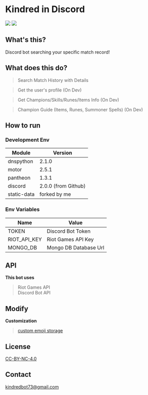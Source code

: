 # Kindred in Discord
<img src="https://img.shields.io/badge/python-v3.9.4-%233776AB?logo=python"> <img src="https://img.shields.io/badge/discord.py-v2.0.0-brightgreen?logo=discord">

## What's this?
Discord bot searching your specific match record!

## What does this do?
> Search Match History with Details

> Get the user's profile (On Dev)

> Get Champions/Skills/Runes/Items Info (On Dev)

> Champion Guide (Items, Runes, Summoner Spells) (On Dev)

## How to run
### Development Env 
| Module      | Version             |
| ----------- | ------------------- |
| dnspython   | 2.1.0               |
| motor       | 2.5.1               |
| pantheon    | 1.3.1               |
| discord     | 2.0.0 (from Github) |
| static-data | forked by me        |

### Env Variables

| Name         | Value                 |
| ------------ | --------------------- |
| TOKEN        | Discord Bot Token     |
| RIOT_API_KEY | Riot Games API Key    |
| MONGO_DB     | Mongo DB Database Url |

## API
**This bot uses**  
> Riot Games API  
> Discord Bot API  

## Modify
**Customization**  
> [custom emoji storage](kindred/utils/static/data.py)

## License
[CC-BY-NC-4.0](LICENSE)

## Contact
kindredbot73@gmail.com
